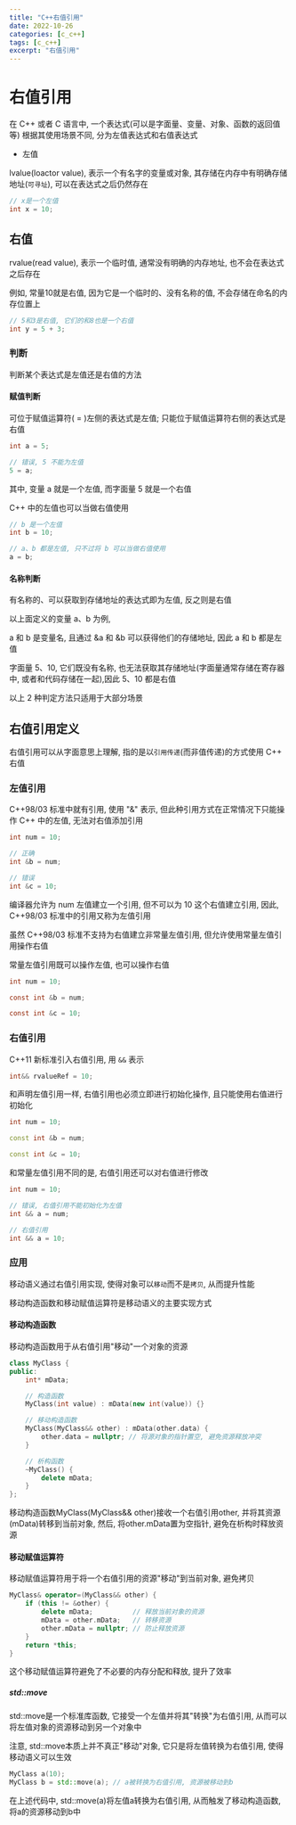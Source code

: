 ```yaml
---
title: "C++右值引用"
date: 2022-10-26
categories: [c_c++]
tags: [c_c++]
excerpt: "右值引用"
---
```


# 右值引用

在 C++ 或者 C 语言中, 一个表达式(可以是字面量、变量、对象、函数的返回值等) 根据其使用场景不同, 分为左值表达式和右值表达式

- 左值

lvalue(loactor value), 表示一个有名字的变量或对象, 其存储在内存中有明确存储地址(`可寻址`), 可以在表达式之后仍然存在

```c
// x是一个左值
int x = 10; 
```

## 右值

rvalue(read value), 表示一个临时值, 通常没有明确的内存地址, 也不会在表达式之后存在

例如, 常量10就是右值, 因为它是一个临时的、没有名称的值, 不会存储在命名的内存位置上

```c
// 5和3是右值, 它们的和8也是一个右值
int y = 5 + 3; 
```

### 判断

判断某个表达式是左值还是右值的方法

#### 赋值判断

可位于赋值运算符( = )左侧的表达式是左值; 只能位于赋值运算符右侧的表达式是右值

```c
int a = 5;

// 错误, 5 不能为左值
5 = a;
```

其中, 变量 a 就是一个左值, 而字面量 5 就是一个右值

C++ 中的左值也可以当做右值使用

```c
// b 是一个左值
int b = 10;

// a、b 都是左值, 只不过将 b 可以当做右值使用
a = b;
```

#### 名称判断

有名称的、可以获取到存储地址的表达式即为左值, 反之则是右值

以上面定义的变量 a、b 为例,

a 和 b 是变量名, 且通过 &a 和 &b 可以获得他们的存储地址, 因此 a 和 b 都是左值

字面量 5、10, 它们既没有名称, 也无法获取其存储地址(字面量通常存储在寄存器中, 或者和代码存储在一起),因此 5、10 都是右值

以上 2 种判定方法只适用于大部分场景

## 右值引用定义

右值引用可以从字面意思上理解, 指的是以`引用传递`(而非值传递)的方式使用 C++ 右值

### 左值引用

C++98/03 标准中就有引用, 使用 "&" 表示, 但此种引用方式在正常情况下只能操作 C++ 中的左值, 无法对右值添加引用

```c++
int num = 10;

// 正确
int &b = num;

// 错误
int &c = 10;
```

编译器允许为 num 左值建立一个引用, 但不可以为 10 这个右值建立引用, 因此, C++98/03 标准中的引用又称为左值引用

虽然 C++98/03 标准不支持为右值建立非常量左值引用, 但允许使用常量左值引用操作右值

常量左值引用既可以操作左值, 也可以操作右值

```c
int num = 10;

const int &b = num;

const int &c = 10;
```

### 右值引用

C++11 新标准引入右值引用, 用 `&&` 表示

```c
int&& rvalueRef = 10;
```

和声明左值引用一样, 右值引用也必须立即进行初始化操作, 且只能使用右值进行初始化

```c++
int num = 10;

const int &b = num;

const int &c = 10;
```

和常量左值引用不同的是, 右值引用还可以对右值进行修改

```c++
int num = 10;

// 错误, 右值引用不能初始化为左值
int && a = num;

// 右值引用
int && a = 10;
```

### 应用

移动语义通过右值引用实现, 使得对象可以`移动`而不是`拷贝`, 从而提升性能

移动构造函数和移动赋值运算符是移动语义的主要实现方式

#### 移动构造函数

移动构造函数用于从右值引用"移动"一个对象的资源

```c++
class MyClass {
public:
    int* mData;

    // 构造函数
    MyClass(int value) : mData(new int(value)) {}

    // 移动构造函数
    MyClass(MyClass&& other) : mData(other.data) {
        other.data = nullptr; // 将源对象的指针置空, 避免资源释放冲突
    }

    // 析构函数
    ~MyClass() {
        delete mData;
    }
};
```

移动构造函数MyClass(MyClass&& other)接收一个右值引用other, 并将其资源(mData)转移到当前对象, 然后, 将other.mData置为空指针, 避免在析构时释放资源

#### 移动赋值运算符

移动赋值运算符用于将一个右值引用的资源"移动"到当前对象, 避免拷贝

```c++
MyClass& operator=(MyClass&& other) {
    if (this != &other) {
        delete mData;          // 释放当前对象的资源
        mData = other.mData;   // 转移资源
        other.mData = nullptr; // 防止释放资源
    }
    return *this;
}
```

这个移动赋值运算符避免了不必要的内存分配和释放, 提升了效率

##### std::move

std::move是一个标准库函数, 它接受一个左值并将其"转换"为右值引用, 从而可以将左值对象的资源移动到另一个对象中

注意, std::move本质上并不真正"移动"对象, 它只是将左值转换为右值引用, 使得移动语义可以生效

```c++
MyClass a(10);
MyClass b = std::move(a); // a被转换为右值引用, 资源被移动到b
```

在上述代码中, std::move(a)将左值a转换为右值引用, 从而触发了移动构造函数, 将a的资源移动到b中